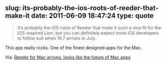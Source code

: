 slug: its-probably-the-ios-roots-of-reeder-that-make-it
date: 2011-06-09 18:47:24
type: quote
---

> It’s probably the iOS roots of Reeder that make it such a nice fit for the iOS-inspired Lion, but you can definitely expect more iOS developers to follow suit when 10.7 arrives in July.

This app really rocks. One of the finest designed apps for the Mac.

 Via: [Reeder for Mac arrives, looks like the future of Mac apps](http://gigaom.com/apple/reeder-for-mac-arrives-looks-like-the-future-of-mac-apps/)
